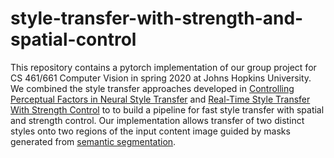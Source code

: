 # style-transfer-with-strength-and-spatial-control
This repository contains a pytorch implementation of our group project for CS 461/661 Computer Vision in spring 2020 at Johns Hopkins University. We combined the style transfer approaches developed in [Controlling Perceptual Factors in Neural Style Transfer](https://ieeexplore.ieee.org/document/8099880) and [Real-Time Style Transfer With Strength Control](https://link.springer.com/chapter/10.1007/978-3-030-29891-3_19) to to build a pipeline for fast style transfer with spatial and strength control. Our implementation allows transfer of two distinct styles onto two regions of the input content image guided by masks generated from [semantic
segmentation](https://arxiv.org/abs/1706.05587).
